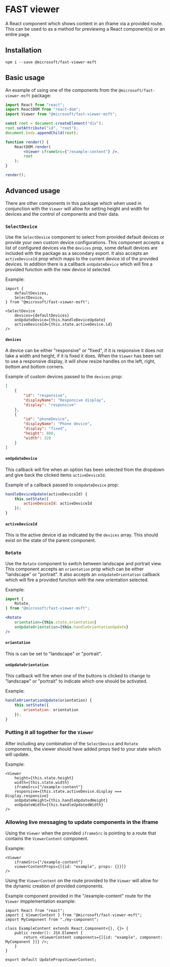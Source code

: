 
# FAST viewer
A React component which shows content in an iframe via a provided route.
This can be used to as a method for previewing a React component(s) or an entire page.

## Installation
`npm i --save @microsoft/fast-viewer-msft`

## Basic usage
An example of using one of the components from the `@microsoft/fast-viewer-msft` package:

```jsx
import React from "react";
import ReactDOM from "react-dom";
import Viewer from "@microsoft/fast-viewer-msft";

const root = document.createElement("div");
root.setAttribute("id", "root");
document.body.appendChild(root);

function render() {
    ReactDOM.render(
        <Viewer iframeSrc={"/example-content"} />,
        root
    );
}

render();
```

## Advanced usage
There are other components in this package which when used in conjunction with the `Viewer` will allow for setting height and width for devices and the control of components and their data.

### `SelectDevice`
Use the `SelectDevice` component to select from provided default devices or provide your own custom device configurations. This component accepts a list of configured devices via the `devices` prop, some default devices are included with the package as a secondary export. It also accepts an `activeDeviceId` prop which maps to the current device id of the provided devices. In addition there is a callback `onUpdateDevice` which will fire a provided function with the new device id selected.

Example:
```tsx
import {
    defaultDevices,
    SelectDevice,
} from "@microsoft/fast-viewer-msft";

<SelectDevice
    devices={defaultDevices}
    onUpdateDevice={this.handleDeviceUpdate}
    activeDeviceId={this.state.activeDevice.id}
/>
```

#### `devices`
A device can be either "responsive" or "fixed", if it is responsive it does not take a width and height, if it is fixed it does. When the `Viewer` has been set to use a responsive display, it will show resize handles on the left, right, bottom and bottom corners.

Example of custom devices passed to the `devices` prop:
```json
[
    {
        "id": "responsive",
        "displayName": "Responsive display",
        "display": "responsive"
    },
    {
        "id": "phoneDevice",
        "displayName": "Phone device",
        "display": "fixed",
        "height": 800,
        "width": 320
    }
]
```

#### `onUpdateDevice`
This callback will fire when an option has been selected from the dropdown and give back the clicked items `activeDeviceId`.

Example of a callback passed to `onUpdateDevice` prop:
```jsx
handleDeviceUpdate(activeDeviceId) {
    this.setState({
        activeDeviceId: activeDeviceId
    });
}
```

#### `activeDeviceId`
This is the active device id as indicated by the `devices` array. This should exist on the state of the parent component.

### `Rotate`

Use the `Rotate` component to switch between landscape and portrait view. This component accepts an `orientation` prop which can be either "landscape" or "portrait". It also accepts an `onUpdateOrientation` callback which will fire a provided function with the new orientation selected.

Example:
```jsx
import {
    Rotate,
} from "@microsoft/fast-viewer-msft";

<Rotate
    orientation={this.state.orientation}
    onUpdateOrientation={this.handleOrientationUpdate}
/>
```

#### `orientation`
This is can be set to "landscape" or "portrait".

#### `onUpdateOrientation`
This callback will fire when one of the buttons is clicked to change to "landscape" or "portrait" to indicate which one should be activated.

Example:
```jsx
handleOrientationUpdate(orientation) {
    this.setState({
        orientation: orientation
    });
}
```

### Putting it all together for the `Viewer`

After including any combination of the `SelectDevice` and `Rotate` components, the viewer should have added props tied to your state which will update.

Example:
```tsx
<Viewer
    height={this.state.height}
    width={this.state.width}
    iframeSrc={"/example-content"}
    responsive={this.state.activeDevice.display === Display.responsive}
    onUpdateHeight={this.handleUpdatedHeight}
    onUpdateWidth={this.handleUpdatedWidth}
/>
```

### Allowing live messaging to update components in the iframe
Using the `Viewer` when the provided `iframeSrc` is pointing to a route that contains the `ViewerContent` component.

Example:
```tsx
<Viewer
    iframeSrc={"/example-content"}
    viewerContentProps={[{id: "example", props: {}}]}
/>
```

Using the `ViewerContent` on the route provided to the `Viewer` will allow for the dynamic creation of provided components.

Example component provided in the "/example-content" route for the `Viewer` impplementation example:
```tsx
import React from "react";
import { ViewerContent } from "@microsoft/fast-viewer-msft";
import MyComponent from "./my-component";

class ExampleContent extends React.Component<{}, {}> {
    public render(): JSX.Element {
        return <ViewerContent components={[{id: "example", component: MyComponent }]} />;
    }
}

export default UpdatePropsViewerContent;
```
